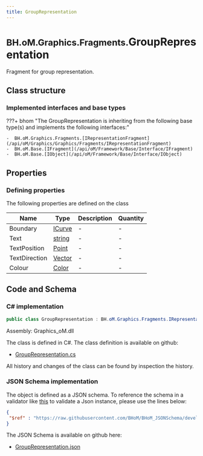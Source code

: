```yaml
---
title: GroupRepresentation
---
```


# <small>BH.oM.Graphics.Fragments.</small>**GroupRepresentation**

Fragment for group representation.

## Class structure

### Implemented interfaces and base types

???+ bhom "The GroupRepresentation is inheriting from the following base type(s) and implements the following interfaces:"

    -  BH.oM.Graphics.Fragments.[IRepresentationFragment](/api/oM/Graphics/Graphics/Fragments/IRepresentationFragment)
    -  BH.oM.Base.[IFragment](/api/oM/Framework/Base/Interface/IFragment)
    -  BH.oM.Base.[IObject](/api/oM/Framework/Base/Interface/IObject)


## Properties



### Defining properties

The following properties are defined on the class

| Name             | Type             | Description      | Quantity         |
|------------------|------------------|------------------|------------------|
| Boundary | [ICurve](/api/oM/Dimensional/Geometry/Curve/ICurve) | - | - |
| Text | [string](https://learn.microsoft.com/en-us/dotnet/api/System.String?view=netstandard-2.0) | - | - |
| TextPosition | [Point](/api/oM/Dimensional/Geometry/Vector/Point) | - | - |
| TextDirection | [Vector](/api/oM/Dimensional/Geometry/Vector/Vector) | - | - |
| Colour | [Color](https://learn.microsoft.com/en-us/dotnet/api/System.Drawing.Color?view=netstandard-2.0) | - | - |


## Code and Schema

### C# implementation

``` C# title="C#"
public class GroupRepresentation : BH.oM.Graphics.Fragments.IRepresentationFragment, BH.oM.Base.IFragment, BH.oM.Base.IObject
```

Assembly: Graphics_oM.dll

The class is defined in C#. The class definition is available on github:

- [GroupRepresentation.cs](https://github.com/BHoM/BHoM/blob/develop/Graphics_oM/Fragments\GroupRepresentation.cs)

All history and changes of the class can be found by inspection the history.
### JSON Schema implementation

The object is defined as a JSON schema. To reference the schema in a validator like [this](https://www.jsonschemavalidator.net/) to validate a Json instance, please use the lines below:

``` json title="JSON Schema"
{
 "$ref" : "https://raw.githubusercontent.com/BHoM/BHoM_JSONSchema/develop/Graphics_oM/Fragments/GroupRepresentation.json"
}
```

The JSON Schema is available on github here:

- [GroupRepresentation.json](https://github.com/BHoM/BHoM_JSONSchema/blob/develop/Graphics_oM/Fragments/GroupRepresentation.json)
